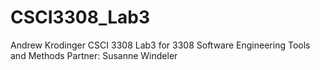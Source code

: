 CSCI3308_Lab3
=============
Andrew Krodinger
CSCI 3308
Lab3 for 3308 Software Engineering Tools and Methods
Partner: Susanne Windeler
